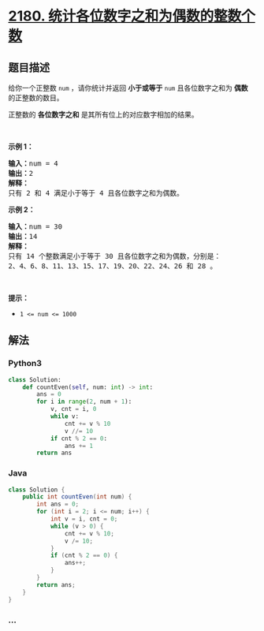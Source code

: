 # [2180. 统计各位数字之和为偶数的整数个数](https://leetcode-cn.com/problems/count-integers-with-even-digit-sum)

## 题目描述

<!-- 这里写题目描述 -->

<p>给你一个正整数 <code>num</code> ，请你统计并返回 <strong>小于或等于</strong> <code>num</code> 且各位数字之和为 <strong>偶数</strong> 的正整数的数目。</p>

<p>正整数的 <strong>各位数字之和</strong> 是其所有位上的对应数字相加的结果。</p>

<p>&nbsp;</p>

<p><strong>示例 1：</strong></p>

<pre>
<strong>输入：</strong>num = 4
<strong>输出：</strong>2
<strong>解释：</strong>
只有 2 和 4 满足小于等于 4 且各位数字之和为偶数。    
</pre>

<p><strong>示例 2：</strong></p>

<pre>
<strong>输入：</strong>num = 30
<strong>输出：</strong>14
<strong>解释：</strong>
只有 14 个整数满足小于等于 30 且各位数字之和为偶数，分别是： 
2、4、6、8、11、13、15、17、19、20、22、24、26 和 28 。
</pre>

<p>&nbsp;</p>

<p><strong>提示：</strong></p>

<ul>
	<li><code>1 &lt;= num &lt;= 1000</code></li>
</ul>


## 解法

<!-- 这里可写通用的实现逻辑 -->

<!-- tabs:start -->

### **Python3**

<!-- 这里可写当前语言的特殊实现逻辑 -->

```python
class Solution:
    def countEven(self, num: int) -> int:
        ans = 0
        for i in range(2, num + 1):
            v, cnt = i, 0
            while v:
                cnt += v % 10
                v //= 10
            if cnt % 2 == 0:
                ans += 1
        return ans
```

### **Java**

<!-- 这里可写当前语言的特殊实现逻辑 -->

```java
class Solution {
    public int countEven(int num) {
        int ans = 0;
        for (int i = 2; i <= num; i++) {
            int v = i, cnt = 0;
            while (v > 0) {
                cnt += v % 10;
                v /= 10;
            }
            if (cnt % 2 == 0) {
                ans++;
            }
        }
        return ans;
    }
}
```

### **...**

```

```

<!-- tabs:end -->
